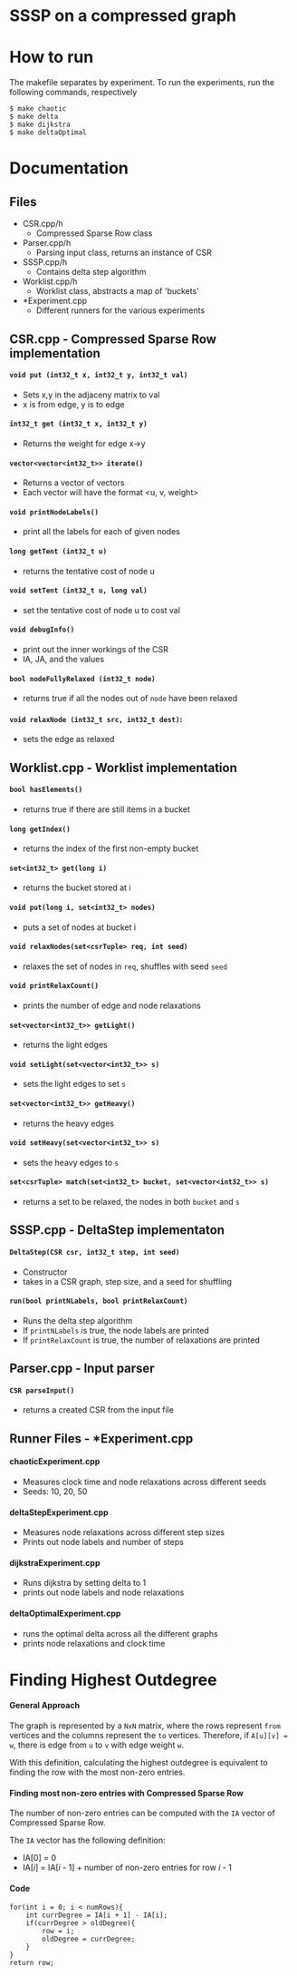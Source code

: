 # SSSP on a compressed graph

How to run
==========

The makefile separates by experiment. To run the experiments, run the following commands, respectively
```
$ make chaotic
$ make delta
$ make dijkstra
$ make deltaOptimal
```

Documentation
=============

## Files
- CSR.cpp/h
  - Compressed Sparse Row class
- Parser.cpp/h
  - Parsing input class, returns an instance of CSR
- SSSP.cpp/h
  - Contains delta step algorithm
- Worklist.cpp/h
  - Worklist class, abstracts a map of 'buckets'
- *Experiment.cpp
  - Different runners for the various experiments

## CSR.cpp - Compressed Sparse Row implementation

#### `void put (int32_t x, int32_t y, int32_t val)`
- Sets x,y in the adjaceny matrix to val
- x is from edge, y is to edge

#### `int32_t get (int32_t x, int32_t y)`
- Returns the weight for edge x->y

#### `vector<vector<int32_t>> iterate()`
- Returns a vector of vectors
- Each vector will have the format \<u, v, weight>

#### `void printNodeLabels()`
- print all the labels for each of given nodes

#### `long getTent (int32_t u)`
- returns the tentative cost of node u

#### `void setTent (int32_t u, long val)` 
- set the tentative cost of node u to cost val

#### `void debugInfo()`
- print out the inner workings of the CSR
- IA, JA, and the values

#### `bool nodeFullyRelaxed (int32_t node)`
- returns true if all the nodes out of `node` have been relaxed

#### `void relaxNode (int32_t src, int32_t dest)`:
- sets the edge as relaxed

## Worklist.cpp - Worklist implementation

#### `bool hasElements()`
- returns true if there are still items in a bucket

#### `long getIndex()`
- returns the index of the first non-empty bucket

#### `set<int32_t> get(long i)`
- returns the bucket stored at i

#### `void put(long i, set<int32_t> nodes)`
- puts a set of nodes at bucket i

#### `void relaxNodes(set<csrTuple> req, int seed)`
- relaxes the set of nodes in `req`, shuffles with seed `seed`

#### `void printRelaxCount()`
- prints the number of edge and node relaxations

#### `set<vector<int32_t>> getLight()`
- returns the light edges

#### `void setLight(set<vector<int32_t>> s)`
- sets the light edges to set `s`

#### `set<vector<int32_t>> getHeavy()`
- returns the heavy edges

#### `void setHeavy(set<vector<int32_t>> s)`
- sets the heavy edges to `s`

#### `set<csrTuple> match(set<int32_t> bucket, set<vector<int32_t>> s)`
- returns a set to be relaxed, the nodes in both `bucket` and `s`
 
    
## SSSP.cpp - DeltaStep implementaton
#### `DeltaStep(CSR csr, int32_t step, int seed)`
- Constructor
- takes in a CSR graph, step size, and a seed for shuffling

#### `run(bool printNLabels, bool printRelaxCount)`
- Runs the delta step algorithm
- If `printNLabels` is true, the node labels are printed
- If `printRelaxCount` is true, the number of relaxations are printed


## Parser.cpp - Input parser
#### `CSR parseInput()`
- returns a created CSR from the input file

## Runner Files - *Experiment.cpp
#### chaoticExperiment.cpp
- Measures clock time and node relaxations across different seeds
- Seeds: 10, 20, 50

#### deltaStepExperiment.cpp
- Measures node relaxations across different step sizes
- Prints out node labels and number of steps

#### dijkstraExperiment.cpp
- Runs dijkstra by setting delta to 1
- prints out node labels and node relaxations

#### deltaOptimalExperiment.cpp
- runs the optimal delta across all the different graphs
- prints node relaxations and clock time

Finding Highest Outdegree
=========================
#### General Approach
The graph is represented by a ```NxN``` matrix, where the rows represent ```from``` vertices and the columns represent the ```to``` vertices. 
Therefore, if `A[u][v] = w`, there is edge from `u` to `v` with edge weight `w`. 

With this definition, calculating the highest outdegree is equivalent to finding the row with the most non-zero entries. 

#### Finding most non-zero entries with Compressed Sparse Row

The number of non-zero entries can be computed with the `IA` vector of Compressed Sparse Row.

The `IA` vector has the following definition:
- IA[0] = 0
- IA[_i_] = IA[_i_ - 1] + number of non-zero entries for row _i_ - 1

#### Code

```
for(int i = 0; i < numRows){
    int currDegree = IA[i + 1] - IA[i];
    if(currDegree > oldDegree){
        row = i;
        oldDegree = currDegree;
    }
}
return row;
```
